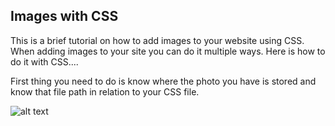 ## Images with CSS


This is a brief tutorial on how to add images to your website using CSS. When adding images to your site you can do it multiple 
ways. Here is how to do it with CSS....

First thing you need to do is know where the photo you have is stored and know that file path in relation to your CSS file. 

![alt text](~/Desktop/screenshot.png)


